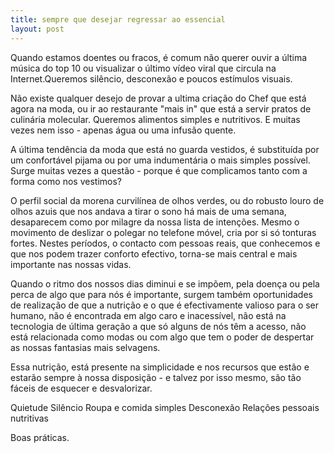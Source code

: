 ```yaml
---
title: sempre que desejar regressar ao essencial
layout: post
---
```

Quando estamos doentes ou fracos, é comum não querer ouvir a última música do top 10 ou visualizar o último vídeo viral que circula na Internet.Queremos silêncio, desconexão e poucos estímulos visuais. 

Não existe qualquer desejo de provar a ultima criação do Chef que está agora na moda, ou ir ao restaurante "mais in" que está a servir pratos de culinária molecular.  Queremos alimentos simples e nutritivos. E muitas vezes nem isso - apenas água ou uma infusão quente.

A última tendência da moda que está no guarda vestidos, é substituída por um confortável pijama ou por uma indumentária o mais simples possível. Surge muitas vezes a questão - porque é que complicamos tanto com a forma como nos vestimos?

O perfil social da morena curvilínea de olhos verdes, ou do robusto louro de olhos azuis que nos andava a tirar o sono há mais de uma semana, desaparecem como por milagre da nossa lista de intenções. Mesmo o movimento de deslizar o polegar no telefone móvel, cria por si só tonturas fortes. Nestes períodos, o contacto com pessoas reais, que conhecemos e que nos podem trazer conforto efectivo, torna-se mais central e mais importante nas nossas vidas.

Quando o ritmo dos nossos dias diminui e se impõem, pela doença ou pela perca de algo que para nós é importante, surgem também oportunidades de realização de que a nutrição e o que é efectivamente valioso para o ser humano, não é encontrada em algo caro e inacessível, não está na tecnologia de última geração a que só alguns de nós têm a acesso, não está relacionada como modas ou com algo que tem o poder de despertar as nossas fantasias mais selvagens. 

Essa nutrição, está presente na simplicidade e nos recursos que estão e estarão sempre à nossa disposição - e talvez por isso mesmo, são tão fáceis de esquecer e desvalorizar. 

Quietude
Silêncio
Roupa e comida simples
Desconexão
Relações pessoais nutritivas 

Boas práticas.